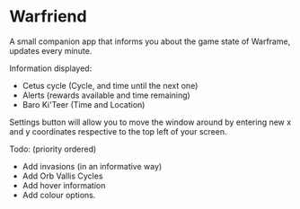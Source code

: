 # Warfriend
A small companion app that informs you about the game state of Warframe, updates every minute.

Information displayed:
* Cetus cycle (Cycle, and time until the next one)
* Alerts (rewards available and time remaining)
* Baro Ki'Teer (Time and Location)

Settings button will allow you to move the window around by entering new x and y coordinates respective to the top left of your screen.

Todo: (priority ordered)
* Add invasions (in an informative way)
* Add Orb Vallis Cycles
* Add hover information
* Add colour options.
